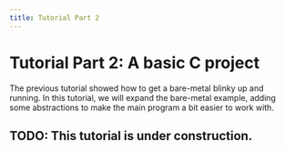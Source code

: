 ```yaml
---
title: Tutorial Part 2
---
```


# Tutorial Part 2: A basic C project

The previous tutorial showed how to get a bare-metal blinky up and running.
In this tutorial, we will expand the bare-metal example, adding some abstractions to make the main program a bit easier to work with.

## TODO: This tutorial is under construction.
